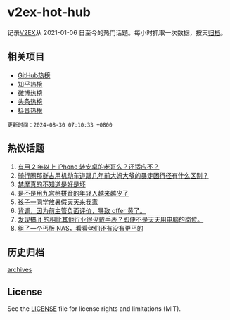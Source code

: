 # v2ex-hot-hub

 记录[V2EX](https://www.v2ex.com/)从 2021-01-06 日至今的热门话题。每小时抓取一次数据，按天[归档](archives)。
 
 ## 相关项目

- [GitHub热榜](https://github.com/lonnyzhang423/github-hot-hub)
- [知乎热榜](https://github.com/lonnyzhang423/zhihu-hot-hub)
- [微博热榜](https://github.com/lonnyzhang423/weibo-hot-hub)
- [头条热榜](https://github.com/lonnyzhang423/toutiao-hot-hub)
- [抖音热榜](https://github.com/lonnyzhang423/douyin-hot-hub)


 `更新时间：2024-08-30 07:10:33 +0800`

## 热议话题

1. [有用 2 年以上 iPhone 转安卓的老哥么？还适应不？](https://www.v2ex.com/t/1068629)
1. [骑行圈那群占用机动车道跟几年前大妈大爷的暴走团行径有什么区别？](https://www.v2ex.com/t/1068601)
1. [禁摩真的不知道是好是坏](https://www.v2ex.com/t/1068693)
1. [是不是用九宫格拼音的年轻人越来越少了](https://www.v2ex.com/t/1068662)
1. [孩子一同学放暑假天天来我家](https://www.v2ex.com/t/1068639)
1. [背调，因为前主管负面评价，导致 offer 黄了。](https://www.v2ex.com/t/1068726)
1. [发现搞 it 的相比其他行业很少戴手表？即便不是天天用电脑的岗位。](https://www.v2ex.com/t/1068596)
1. [组了一个丐版 NAS，看看佬们还有没有更丐的](https://www.v2ex.com/t/1068644)

## 历史归档

[archives](archives)

## License

See the [LICENSE](LICENSE) file for license rights and limitations (MIT).
